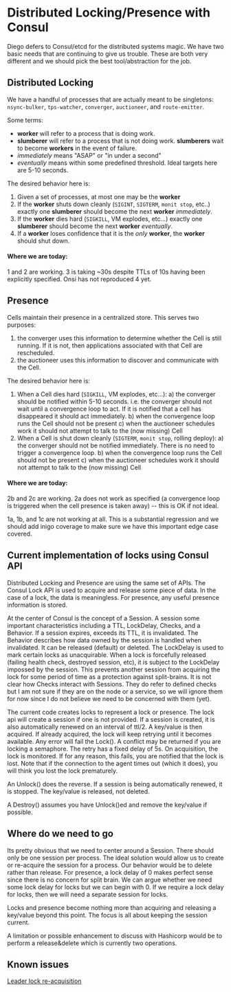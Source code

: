 # Distributed Locking/Presence with Consul

Diego defers to Consul/etcd for the distributed systems magic.  We have two basic needs that are continuing to give us trouble.  These are both very different and we should pick the best tool/abstraction for the job.

## Distributed Locking

We have a handful of processes that are actually meant to be singletons: `nsync-bulker`, `tps-watcher`, `converger`, `auctioneer`, and `route-emitter`.

Some terms:

- **worker** will refer to a process that is doing work.
- **slumberer** will refer to a process that is not doing work.  **slumberers** wait to become **workers** in the event of failure.
- *immediately* means "ASAP" or "in under a second"
- *eventually* means within some predefined threshold.  Ideal targets here are 5-10 seconds.

The desired behavior here is:

1. Given a set of processes, at most one may be the **worker**
2. If the **worker** shuts down cleanly (`SIGINT`, `SIGTERM`, `monit stop`, etc..) exactly one **slumberer** should become the next **worker** *immediately*.
3. If the **worker** dies hard (`SIGKILL`, VM explodes, etc...) exactly one **slumberer** should become the next **worker** *eventually*.
4. If a **worker** loses confidence that it is the *only* **worker**, the **worker** should shut down.

#### Where we are today:

1 and 2 are working.  3 is taking ~30s despite TTLs of 10s having been explicitly specified.  Onsi has not reproduced 4 yet.

## Presence

Cells maintain their presence in a centralized store.  This serves two purposes:
1. the converger uses this information to determine whether the Cell is still running.  If it is not, then applications associated with that Cell are rescheduled.
2. the auctioneer uses this information to discover and communicate with the Cell.

The desired behavior here is:

1. When a Cell dies hard (`SIGKILL`, VM explodes, etc...):
    a) the converger should be notified within 5-10 seconds. i.e. the converger should not wait until a convergence loop to act.  If it is notified that a cell has disappeared it should act immediately.
    b) when the convergence loop runs the Cell should not be present
    c) when the auctioneer schedules work it should not attempt to talk to the (now missing) Cell
2. When a Cell is shut down cleanly (`SIGTERM`, `monit stop`, rolling deploy):
    a) the converger should not be notified immediately.  There is no need to trigger a convergence loop.
    b) when the convergence loop runs the Cell should not be present
    c) when the auctioneer schedules work it should not attempt to talk to the (now missing) Cell
    
#### Where we are today:

2b and 2c are working.  2a does not work as specified (a convergence loop is triggered when the cell presence is taken away) -- this is OK if not ideal.

1a, 1b, and 1c are not working at all.  This is a substantial regression and we should add inigo coverage to make sure we have this important edge case covered.

## Current implementation of locks using Consul API

Distributed Locking and Presence are using the same set of APIs. The Consul Lock API is used to acquire and release some piece of data. In the case of a lock, the data is meaningless. For presence, any useful presence information is stored.

At the center of Consul is the concept of a Session. A session some important characteristics including a TTL, LockDelay, Checks, and a Behavior. 
If a session expires, exceeds its TTL, it is invalidated. 
The Behavior describes how data owned by the session is handled when invalidated. It can be released (default) or deleted. 
The LockDelay is used to mark certain locks as unacquirable. When a lock is forcefully released (failing health check, destroyed session, etc), it is subject to the LockDelay impossed by the session. This prevents another session from acquiring the lock for some period of time as a protection against split-brains.
It is not clear how Checks interact with Sessions. They do refer to defined checks but I am not sure if they are on the node or a service, so we will ignore them for now since I do not believe we need to be concerned with them (yet).

The current code creates locks to represent a lock or presence. The lock api will create a session if one is not provided. If a session is created, it is also automatically renewed on an interval of ttl/2. A key/value is then acquired. If already acquired, the lock will keep retrying until it becomes available. Any error will fail the Lock(). A conflict may be returned if you are locking a semaphore. The retry has a fixed delay of 5s. On acquisition, the lock is monitored. If for any reason, this fails, you are notified that the lock is lost. Note that if the connection to the agent times out (which it does), you will think you lost the lock prematurely.

An Unlock() does the reverse. If a session is being automatically renewed, it is stopped. The key/value is released, not deleted.

A Destroy() assumes you have Unlock()ed and remove the key/value if possible.

## Where do we need to go

Its pretty obvious that we need to center around a Session. There should only be one session per process. The ideal solution would allow us to create or re-acquire the session for a process. Our behavior would be to delete rather than release. For presence, a lock delay of 0 makes perfect sense since there is no concern for split brain. We can argue whether we need some lock delay for locks but we can begin with 0. If we require a lock delay for locks, then we will need a separate session for locks.

Locks and presence become nothing more than acquiring and releasing a key/value beyond this point. The focus is all about keeping the session current.

A limitation or possible enhancement to discuss with Hashicorp would be to perform a release&delete which is currently two operations.

## Known issues
[Leader lock re-acquisition](https://github.com/hashicorp/consul/issues/430)
